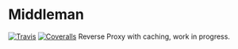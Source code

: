 # Middleman
  [![Travis][travis-image]][travis-url]
  [![Coveralls][coveralls-image]][coveralls-url]
Reverse Proxy with caching, work in progress.

[travis-image]: https://travis-ci.org/Nindaff/middleman.svg?branch=master
[travis-url]: https://travis-ci.org/Nindaff/middleman
[coveralls-image]: https://coveralls.io/repos/Nindaff/middleman/badge.svg?branch=master&service=github
[coveralls-url]: https://coveralls.io/github/Nindaff/middleman?branch=master
